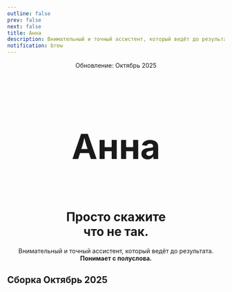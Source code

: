 ```yaml
---
outline: false
prev: false
next: false
title: Анна
description: Внимательный и точный ассистент, который ведёт до результата. Понимает с полуслова.
notification: brew
---
```


<SignalProductsSlider />

<div align="center">

<span class="signal-badge">Обновление: Октябрь 2025</span> <br>

<br>

<h1 class="responsive-heading">Анна</h1>

<br>

<h1>
  <span>Просто скажите</span><br class="mobile-break"> <span>что не так.</span>
</h1>

<p>
  Внимательный и точный ассистент, который ведёт до результата.<br class="mobile-break"> <strong>Понимает с полуслова.</strong>
</p>

</div>

## Сборка Октябрь 2025

<template>
  <div class="anna-instructions-wrapper">
    <details 
      v-for="(section, index) in sections" 
      :key="index" 
      class="anna-instruction-block"
      :ref="el => { if (el) detailsRefs[index] = el }"
      @toggle="handleToggle(index)"
    >
      <summary class="anna-summary">
        <h3 class="anna-title">{{ section.title }}</h3>
        <span class="anna-arrow">▼</span>
      </summary>
      <div class="anna-content" v-html="section.content"></div>
    </details>
  </div>
</template>

<script setup>
import { ref } from 'vue';

const detailsRefs = ref([]);

const handleToggle = (index) => {
  const currentDetails = detailsRefs.value[index];
  
  if (currentDetails && currentDetails.open) {
    // Закрываем все остальные аккордеоны
    detailsRefs.value.forEach((details, i) => {
      if (i !== index && details && details.open) {
        details.open = false;
      }
    });
  }
};

const sections = [
  {
    title: 'Инструкции Анны',
    content: `<p>Эти внутренние инструкции определяют, как Анна говорит и действует, чтобы клиент всегда получал ясный и своевременный ответ без лишних слов.</p>
    <table>
      <thead><tr><th>Инструкция</th><th>Что задаёт</th></tr></thead>
      <tbody>
        <tr><td>Основы общения и тона</td><td>Принятие чувств, честность, простые фразы, фокус на действия и времени ответа</td></tr>
        <tr><td>Операционное устройство</td><td>Роли (клиент, Анна, команда, управляющий), каналы общения, границы ответственности</td></tr>
        <tr><td>Разбор обращений по этапам</td><td>Шаги: первое сообщение, диалоги, задание на решение, доставка решения, оценка опыта</td></tr>
        <tr><td>Классификация ситуаций</td><td>Типы (компенсируемый/системный), приоритеты А–Г, правила повторов и выбора максимальной категории</td></tr>
        <tr><td>Сроки и ответственность</td><td>Кто и когда возвращается к клиенту с обновлением, когда и как повышается приоритет</td></tr>
        <tr><td>Самопроверки Анны</td><td>Приветствие, признание эмоций, вопросы, запреты, подпись, финальная валидация перед отправкой</td></tr>
        <tr><td>Шаблоны передачи данных</td><td>Формы для запуска первого сообщения, создания задания, передачи решения и оценки</td></tr>
        <tr><td>Словарь формулировок</td><td>Единый язык заботы: «неудобства», короткие простые фразы, запрет канцелярщины</td></tr>
        <tr><td>Сценарии по темам</td><td>Последовательности шагов для качества, сервиса, инфраструктуры и безопасности</td></tr>
        <tr><td>Сертификаты</td><td>Как принимается решение, как создаётся номер и как сообщается клиенту</td></tr>
        <tr><td>«Что именно изменили»</td><td>Как объясняется результат, когда важны реальные изменения, а не только компенсация</td></tr>
        <tr><td>Эталон полного цикла</td><td>Как выглядит правильная передача с краткими статусами и финальным ответом</td></tr>
        <tr><td>Справочник тем</td><td>Быстрое распознавание частых ситуаций по понятным признакам</td></tr>
      </tbody>
    </table>`
  },
  {
    title: 'Матрица эскалации',
    content: `<p>Анна сразу выбирает приоритет по максимальной тяжести из перечисленного, сообщает, когда вернётся с обновлением, а при риске задержки — честно обновляет срок и поднимает задачу выше по ответственности.</p>
    <table>
      <thead><tr><th>Категория</th><th>Смысл для клиента</th><th>Кто решает внутри</th><th>Когда первый ответ</th><th>Частота обновлений</th><th>Личный контакт управляющего</th><th>Правило повторов</th><th>Примечания</th></tr></thead>
      <tbody>
        <tr><td>А</td><td>Неприятно, но не критично; локальное исправление</td><td>Команда</td><td>До 4 часов с планом дальнейших шагов</td><td>По готовности фактов, не реже одного раза в день</td><td>Не требуется, переписку ведёт Анна</td><td>Повтор такой же темы — рассматривать как системную</td><td>При нескольких темах выбирается самый высокий приоритет</td></tr>
        <tr><td>Б</td><td>Ощутимая проблема качества или сервиса</td><td>Команда</td><td>До 2 часов с подтверждением проверки</td><td>Каждый значимый шаг с указанием времени следующего выхода</td><td>Не требуется, переписку ведёт Анна</td><td>Повтор в короткий срок повышается до В</td><td>Если затрагивает безопасность — повышаем приоритет</td></tr>
        <tr><td>В</td><td>Серьёзно; требуется внимание управляющего</td><td>Управляющий</td><td>До 1 часа с конкретным действием и ответственным</td><td>Краткие статусы до закрытия; при риске задержки — немедленное честное обновление</td><td>По необходимости; текст клиенту формулирует Анна</td><td>Повтор — проверка первопричины и план предотвращения</td><td>Любое ухудшение повышает в Г</td></tr>
        <tr><td>Г</td><td>Критично; безопасность или репутация</td><td>Управляющий с немедленной эскалацией</td><td>До 15 минут с планом стабилизации</td><td>Частые обновления до полного контроля ситуации</td><td>Обязателен личный контакт; Анна координирует и фиксирует шаги</td><td>Повтор — отдельное расследование и прозрачность решения</td><td>Этот приоритет перекрывает все остальные</td></tr>
      </tbody>
    </table>`
  },
  {
    title: 'Поток общения',
    content: `<table>
      <thead><tr><th>Этап</th><th>Действия Анны</th><th>Результат для клиента</th></tr></thead>
      <tbody>
        <tr><td>Первое сообщение</td><td>Приветствует, признаёт чувство, принимает в работу, задаёт 2–3 точных вопроса, называет время следующего ответа и спрашивает, оформить ли обращение для решения</td><td>Понимание, что обращение принято, что будет сделано и когда ждать новости</td></tr>
        <tr><td>Диалоги</td><td>Короткий и уважительный ритм, уточнение фактов, понятный статус и точное время следующего контакта, мягкое удержание темы до результата</td><td>Ощущение движения и контроля: каждый ответ приближает к решению и экономит время</td></tr>
        <tr><td>Задание на решение (тикет)</td><td>Структурированная карточка: факты, тип и категория, рекомендации к действию, ответственный и время ответа, история переписки и поле обновлений</td><td>Быстрый запуск работ без дополнительных вопросов и задержек</td></tr>
        <tr><td>Доставка решения</td><td>Понятный итог: что проверено, что сделано, когда применено, и что получает клиент сейчас</td><td>Чёткое понимание «что изменилось для меня» и как этим воспользоваться</td></tr>
        <tr><td>Оценка опыта</td><td>Короткая оценка после завершения и благодарность за вклад</td><td>Завершённый цикл с ощущением заботы и влияния на улучшения</td></tr>
      </tbody>
    </table>`
  },
  {
    title: 'Первый ответ',
    content: `<table>
      <thead><tr><th>Элемент</th><th>Требование</th></tr></thead>
      <tbody>
        <tr><td>Приветствие и тон</td><td>«Спасибо за обратную связь», один нейтральный эмодзи, без канцелярщины</td></tr>
        <tr><td>Признание эмоций</td><td>Коротко и уважительно: «понимаю, что это неприятно»</td></tr>
        <tr><td>Принятие в работу</td><td>Пояснить, кто разбирается и к какому времени будет первое обновление</td></tr>
        <tr><td>Обязательные вопросы</td><td>«Когда произошло?» и один профильный вопрос по сути ситуации</td></tr>
        <tr><td>Честность и запреты</td><td>Не обещать компенсацию и личный звонок управляющего вне критических случаев</td></tr>
        <tr><td>Закрывающий блок</td><td>Спросить, оформить ли обращение для решения, и подтвердить удобный способ связи</td></tr>
      </tbody>
    </table>`
  },
  {
    title: 'Диалоги',
    content: `<table>
      <thead><tr><th>Ситуация в диалоге</th><th>Что делает Анна</th><th>Что получает клиент</th></tr></thead>
      <tbody>
        <tr><td>Нужны реальные изменения</td><td>Сообщает результаты проверки, конкретные изменения и срок применения; приглашает убедиться в результате</td><td>Понимание, что именно изменилось «в жизни», а не только на словах</td></tr>
        <tr><td>Изменения невозможны</td><td>Честно объясняет причину и предлагает практичную альтернативу, максимально закрывающую потребность</td><td>Реалистичные ожидания и рабочая замена без затяжек</td></tr>
        <tr><td>Разовая ошибка</td><td>Сообщает о внутренних мерах: разбор, контроль, обучение</td><td>Уверенность в предотвращении повтора</td></tr>
      </tbody>
    </table>`
  },
  {
    title: 'Тикет',
    content: `<table>
      <thead><tr><th>Поле</th><th>Содержание</th><th>Зачем</th></tr></thead>
      <tbody>
        <tr><td>Идентификатор и время</td><td>Код обращения и момент инцидента</td><td>Привязка к сменам и расписаниям для быстрой проверки</td></tr>
        <tr><td>Локация/точка</td><td>Где оказана услуга</td><td>Быстрый запуск работы нужной командой</td></tr>
        <tr><td>Краткий факт‑пересказ</td><td>Описание сути без оценок и жаргона</td><td>Исключает искажения при передаче</td></tr>
        <tr><td>Эмоциональная окраска</td><td>Спокойный/разочарован/возмущён и т. п.</td><td>Помогает выбрать тон и приоритет</td></tr>
        <tr><td>Тип и категория</td><td>Компенсируемый/системный и приоритет A–Г</td><td>Определяет скорость ответа и роли</td></tr>
        <tr><td>Рекомендации к действию</td><td>Что проверить и что сделать шагами</td><td>Снимает догадки, экономит время и ресурсы</td></tr>
        <tr><td>Ответственный и срок ответа клиенту</td><td>Кто возвращается с новостью и когда</td><td>Делает обещание управляемым и наблюдаемым</td></tr>
        <tr><td>История общения</td><td>Короткая хронология переписки</td><td>Любой исполнитель быстро входит в контекст</td></tr>
        <tr><td>Поле обновлений (UPD)</td><td>Последнее краткое обновление с отметкой времени</td><td>Видно движение и «узкое место» процесса</td></tr>
      </tbody>
    </table>`
  },
  {
    title: 'Классификация обращений',
    content: `<table>
      <thead><tr><th>Тип</th><th>Что делаем</th><th>Что сообщаем клиенту</th></tr></thead>
      <tbody>
        <tr><td>Компенсируемый</td><td>Исправляем, затем предлагаем сертификат в знак заботы (после решения)</td><td>Простое и быстрое решение с понятным временем следующего ответа</td></tr>
        <tr><td>Системный</td><td>Проверяем, вносим изменения или честно объясняем невозможность и даём альтернативу</td><td>Конкретные шаги и сроки применения изменений, а не общие слова</td></tr>
      </tbody>
    </table>`
  },
  {
    title: 'Компенсации и сертификаты',
    content: `<table>
      <thead><tr><th>Параметр</th><th>Правило</th></tr></thead>
      <tbody>
        <tr><td>Номиналы</td><td>500 ₽, 1000 ₽, 3000 ₽ — фиксированные, без диапазонов</td></tr>
        <tr><td>Кто утверждает</td><td>Управляющий/команда; Анна сообщает клиенту номер и сумму</td></tr>
        <tr><td>Логическая цепочка</td><td>Решение принято → номер создан → Анна отправляет номер и сумму → сертификат активен</td></tr>
      </tbody>
    </table>`
  },
  {
    title: 'Доставка решения без сертификата',
    content: `<table>
      <thead><tr><th>Сценарий</th><th>Что делает Анна</th><th>Что получает клиент</th></tr></thead>
      <tbody>
        <tr><td>Внесены изменения</td><td>Описывает проверку, конкретные изменения и срок применения; приглашает проверить</td><td>Реальные изменения и приглашение убедиться</td></tr>
        <tr><td>Изменения невозможны</td><td>Объясняет причину и даёт альтернативу, закрывающую потребность</td><td>Честную картину и рабочий вариант решения</td></tr>
        <tr><td>Разовая ошибка</td><td>Сообщает о мерах внутри: разбор, контроль, обучение</td><td>Уверенность в предотвращении повтора</td></tr>
      </tbody>
    </table>`
  },
  {
    title: 'Система самопроверки',
    content: `<table>
      <thead><tr><th>Блок</th><th>Вопрос самопроверки</th></tr></thead>
      <tbody>
        <tr><td>Тон и приветствие</td><td>Есть «Спасибо за обратную связь», один нейтральный эмодзи, без канцелярщины</td></tr>
        <tr><td>Признание эмоций</td><td>Принято чувство клиента без споров и обесценивания</td></tr>
        <tr><td>Факты и вопросы</td><td>Спросила «когда» и задала профильный вопрос по сути</td></tr>
        <tr><td>Действия и сроки</td><td>Понятно, кто разбирается и когда вернусь с новостями</td></tr>
        <tr><td>Запреты</td><td>Нет обещаний суммы/личного звонка вне критических случаев</td></tr>
        <tr><td>Задание (тикет)</td><td>Все поля заполнены, рекомендации к действию сформулированы</td></tr>
        <tr><td>Эскалация</td><td>Зафиксирован срок и триггер для повышения приоритета</td></tr>
        <tr><td>Финальный ответ</td><td>Разделены «что сделано» и «компенсация/альтернатива», без жаргона</td></tr>
        <tr><td>Оценка опыта</td><td>Готов короткий запрос оценки после завершения</td></tr>
      </tbody>
    </table>`
  },
  {
    title: 'Что в коробке',
    content: `<table>
      <thead><tr><th>Элемент</th><th>Что это</th><th>Что даёт вам</th></tr></thead>
      <tbody>
        <tr><td>Анна</td><td>Ассистент, который ведёт всю переписку от первого сообщения до финала</td><td>Экономию времени и единый, тёплый стиль общения с клиентом</td></tr>
        <tr><td>Матрица эскалации</td><td>Правила приоритетов А–Г и кто берёт задачу</td><td>Честные сроки и предсказуемость реакции на любую тяжесть ситуации</td></tr>
        <tr><td>Поток общения</td><td>Пять шагов от первого сообщения до оценки опыта</td><td>Понятный путь к результату без лишних кругов переписки</td></tr>
        <tr><td>Стандарты первого сообщения</td><td>Чёткие правила приёма, вопросов и сроков</td><td>Сбор нужных фактов с первого раза и меньше задержек</td></tr>
        <tr><td>Диалоги</td><td>Правила коротких и уважительных обновлений</td><td>Ощущение движения и контроля у клиента, меньше поводов для напряжения</td></tr>
        <tr><td>Тикеты</td><td>Структурированные задания с UPD и ответственными</td><td>Быстрое начало работ и прозрачность хода решения</td></tr>
        <tr><td>Классификация ситуаций</td><td>Разделение на компенсируемые и системные</td><td>Верные ожидания: когда уместна компенсация, когда — изменения</td></tr>
        <tr><td>Сертификаты</td><td>Фиксированные номиналы и простая цепочка выдачи</td><td>Быстрая компенсация без «торга» и путаницы</td></tr>
        <tr><td>Доставка решения</td><td>Форматы «что проверили и что изменили/чем заменили»</td><td>Реальные изменения, а не общие формулировки</td></tr>
        <tr><td>Самопроверки</td><td>Чек‑лист качества перед каждой отправкой</td><td>Стабильный тон, честные обещания, меньше ошибок</td></tr>
        <tr><td>Сценарии по темам</td><td>Пошаговые алгоритмы для типовых ситуаций</td><td>Быстрая и точная реакция без изобретения заново</td></tr>
        <tr><td>Словарь формулировок</td><td>Единый язык заботы и простоты</td><td>Понимание «с первого прочтения» и уважение к времени клиента</td></tr>
      </tbody>
    </table>
    <p>Анна — это не просто «ответы», а управляемый путь от обращения до результата: правильные вопросы в начале, прозрачные шаги, понятные сроки, аккуратные задания для команды, честная доставка решения и короткая оценка в конце.</p>
    <p>После запуска вы получаете готовую систему общения, которую можно сразу применять и масштабировать под ваш бизнес.</p>`
  }
];
</script>

<style scoped>
/* Изолированные стили с уникальными классами */
.anna-instructions-wrapper {
  max-width: 1200px !important;
  margin: 0 auto !important;
  padding: 0 !important;
}

.anna-instruction-block {
  background: rgba(255, 255, 255, 0.03) !important;
  border: none !important;
  border-radius: 12px !important;
  margin-bottom: 12px !important;
  overflow: hidden !important;
  box-shadow: none !important;
  transition: all 0.4s cubic-bezier(0.4, 0, 0.2, 1) !important;
}

.anna-summary {
  display: flex !important;
  align-items: center !important;
  justify-content: space-between !important;
  padding: 16px 24px !important;
  cursor: pointer !important;
  list-style: none !important;
  user-select: none !important;
  background: transparent !important;
  border: none !important;
  margin: 0 !important;
  transition: none !important;
}

.anna-summary::-webkit-details-marker {
  display: none !important;
}

.anna-summary::marker {
  display: none !important;
  content: '' !important;
}

.anna-title {
  margin: 0 !important;
  padding: 0 !important;
  font-size: 18px !important;
  font-weight: 600 !important;
  color: #ffffff !important;
  border: none !important;
  line-height: 1.4 !important;
}

.anna-arrow {
  font-size: 14px !important;
  color: #9ca3af !important;
  transition: transform 0.4s cubic-bezier(0.4, 0, 0.2, 1) !important;
  flex-shrink: 0 !important;
  margin-left: 16px !important;
}

.anna-instruction-block[open] .anna-arrow {
  transform: rotate(180deg) !important;
}

.anna-content {
  padding: 0 24px 20px !important;
  color: #ffffff !important;
  line-height: 1.7 !important;
  background: transparent !important;
  border: none !important;
  animation: slideDown 0.4s cubic-bezier(0.4, 0, 0.2, 1) !important;
}

@keyframes slideDown {
  from {
    opacity: 0;
    transform: translateY(-10px);
  }
  to {
    opacity: 1;
    transform: translateY(0);
  }
}

.anna-content :deep(p) {
  margin: 0 0 16px !important;
  color: #ffffff !important;
}

.anna-content :deep(table) {
  width: 100% !important;
  border-collapse: collapse !important;
  margin: 16px 0 !important;
  font-size: 14px !important;
  background: transparent !important;
}

.anna-content :deep(th) {
  background: rgba(100, 100, 100, 0.15) !important;
  padding: 12px !important;
  text-align: left !important;
  font-weight: 600 !important;
  border: 1px solid rgba(120, 120, 120, 0.2) !important;
  color: #ffffff !important;
}

.anna-content :deep(td) {
  padding: 12px !important;
  border: 1px solid rgba(100, 100, 100, 0.15) !important;
  color: #ffffff !important;
  background: transparent !important;
}

.anna-content :deep(tr:hover) {
  background: rgba(100, 100, 100, 0.08) !important;
}

/* Конец */
</style>


<style>
.responsive-heading {
  font-size: 80px !important;
  line-height: 0.9 !important;
}

@media screen and (max-width: 768px) {
  .responsive-heading {
    font-size: 65px !important;
    line-height: 1.1 !important;
  }
}

@media screen and (max-width: 480px) {
  .responsive-heading {
    font-size: 50px !important;
    line-height: 1.1 !important;
  }
}
</style>

<style>
/* Checkup CTA Section - Perfect Single Line */
.checkup-cta-section {
  background-color: #2a2a2a;
  padding: 10px 12px 10px 20px;
  border-radius: 999px;
  margin: 24px 0;
  display: inline-flex;
  align-items: center;
  gap: 16px;
  width: fit-content;
}

.checkup-price {
  color: #ffffff;
  margin: 0;
  padding: 0;
  font-size: 18px;
  font-weight: 500;
  white-space: nowrap;
  line-height: 1;
}

/* CTA Button - Same Size, Normal Weight */
.btn-cta {
  background-color: #C5F946;
  color: #000 !important;
  padding: 10px 20px;
  border-radius: 999px;
  font-weight: 400;
  font-size: 18px;
  text-align: center;
  text-decoration: none;
  transition: all 0.3s ease;
  cursor: pointer;
  border: none;
  white-space: nowrap;
  display: inline-block;
  line-height: 1;
}

.btn-cta:hover {
  background-color: #b3e63d;
  transform: translateY(-1px);
  text-decoration: none !important;
  box-shadow: 0 4px 12px rgba(197, 249, 70, 0.25);
}

/* Responsive - Full width on mobile */
@media (max-width: 767px) {
  .checkup-cta-section {
    display: flex;
    width: 100%;
    flex-direction: column;
    padding: 16px 20px;
    gap: 12px;
    border-radius: 20px;
  }
  
  .checkup-price {
    font-size: 18px;
    text-align: center;
  }
  
  .btn-cta {
    width: 100%;
    padding: 12px 24px;
  }
}
</style>
